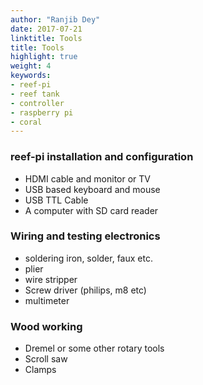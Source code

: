 ```yaml
---
author: "Ranjib Dey"
date: 2017-07-21
linktitle: Tools
title: Tools 
highlight: true
weight: 4
keywords:
- reef-pi
- reef tank
- controller
- raspberry pi
- coral
---
```


### reef-pi installation and configuration

- HDMI cable and monitor or TV
- USB based keyboard and mouse
- USB TTL Cable
- A computer with SD card reader


### Wiring and testing electronics

- soldering iron, solder, faux etc.
- plier
- wire stripper
- Screw driver (philips, m8 etc)
- multimeter

### Wood working

- Dremel or some other rotary tools
- Scroll saw
- Clamps
